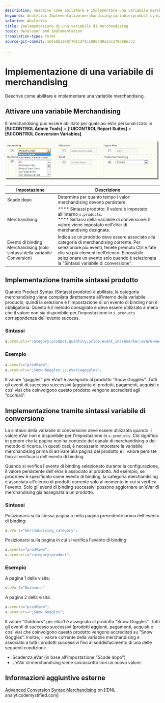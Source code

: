 ```yaml
---
description: Descrive come abilitare e implementare una variabile merchandising.
keywords: Analytics Implementation;merchandising;variable;product syntax;Conversion Variable Syntax;s.products
solution: Analytics
title: Implementazione di una variabile di merchandising
topic: Developer and implementation
translation-type: tm+mt
source-git-commit: 16ba0b12e0f70112f4c10804d0a13c278388ecc2

---
```



# Implementazione di una variabile di merchandising

Descrive come abilitare e implementare una variabile merchandising.

## Attivare una variabile Merchandising

Il merchandising può essere abilitato per qualsiasi eVar personalizzato in **[!UICONTROL Admin Tools]** &gt; **[!UICONTROL Report Suites]** &gt; **[!UICONTROL Conversion Variables]**.

![](assets/merch-enable.png)

| Impostazione | Descrizione |
|--- |--- |
| Scade dopo | Determina per quanto tempo i valori merchandising devono persistere. |
|  Merchandising | **** Sintassi prodotto: Il valore è impostato all'interno `s.products`.<br>**** Sintassi della variabile di conversione: Il valore viene impostato nell'eVar di merchandising designata. |
| Evento di binding Merchandising (solo sintassi della variabile Conversion) | Indica se un prodotto deve essere associato alla categoria di merchandising corrente. Per selezionare più eventi, tenete premuto Ctrl e fate clic su più elementi nell’elenco. È possibile selezionare un evento solo quando è selezionata la "Sintassi variabile di conversione". |

## Implementazione tramite sintassi prodotto

Quando Product Syntax (Sintassi prodotto) è abilitata, la categoria merchandising viene compilata direttamente all'interno della variabile products, quindi la selezione e l'impostazione di un evento di binding non è obbligatoria. Questo è il metodo consigliato e deve essere utilizzato a meno che il valore non sia disponibile per l'impostazione in `s.products` corrispondenza dell'evento success.

### Sintassi

```js
s.products="category;product;quantity;price;event_incrementer;eVarN=merch_category|eVarM=merch_category2";
```

### Esempio 

```js
s.events="prodView";
s.products=";Snow Goggles;;;;eVar1=goggles";
```

Il valore "goggles" per eVar1 è assegnato al prodotto "Snow Goggles". Tutti gli eventi di successo successivi (aggiunta di prodotti, pagamenti, acquisti e così via) che coinvolgono questo prodotto vengono accreditati agli "occhiali".

## Implementazione tramite sintassi variabile di conversione

La sintassi della variabile di conversione deve essere utilizzata quando il valore eVar non è disponibile per l'impostazione in `s.products`. Ciò significa in genere che la pagina non ha contesto del canale di merchandising o del metodo di ricerca. In questi casi, è necessario impostare la variabile merchandising prima di arrivare alla pagina del prodotto e il valore persiste fino al verificarsi dell'evento di binding.

Quando si verifica l'evento di binding selezionato durante la configurazione, il valore persistente dell'eVar è associato al prodotto. Ad esempio, se prodView è specificato come evento di binding, la categoria merchandising è associata all'elenco di prodotti corrente solo al momento in cui si verifica l'evento. Solo gli eventi di binding successivi possono aggiornare un'eVar di merchandising già assegnata a un prodotto.

### Sintassi

Posizionarsi sulla stessa pagina o nella pagina precedente prima dell'evento di binding:

```js
s.eVar1="merchandising_category";
```

Posizionarsi sulla pagina in cui si verifica l'evento di binding:

```js
s.events="prodView";
s.products="category;product";
```

### Esempio 

A pagina 1 della visita:

```js
s.eVar1="Outdoors"
```

A pagina 2 della visita:

```js
s.events="prodView";
s.products=";Snow Goggles";
```

Il valore "Outdoors" per eVar1 è assegnato al prodotto "Snow Goggles". Tutti gli eventi di successo successivi (prodotti aggiunti, pagamenti, acquisti e così via) che coinvolgono questo prodotto vengono accreditati su "Snow Goggles". Inoltre, il valore corrente della variabile merchandising è associato a tutti i prodotti successivi fino al soddisfacimento di una delle seguenti condizioni:

* Scadenza eVar (in base all'impostazione "Scade dopo")
* L'eVar di merchandising viene sovrascritto con un nuovo valore.

## Informazioni aggiuntive esterne

[Advanced Conversion Syntax Merchandising](https://analyticsdemystified.com/adobe-analytics/advanced-conversion-syntax-merchandising/) on [!DNL analyticsdemystified.com]
